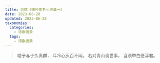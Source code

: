 ```yaml
---
title: 苏轼《赠孙莘老七绝其一》
date: 2023-06-28
updated: 2023-06-28
taxonomies:
  categories:
    - 诗歌摘录
  tags:
    - 诗歌摘录
---
```



> 嗟予与子久离群，
> 耳冷心灰百不闻。 
> 若对青山谈世事，
> 当须举白便浮君。



